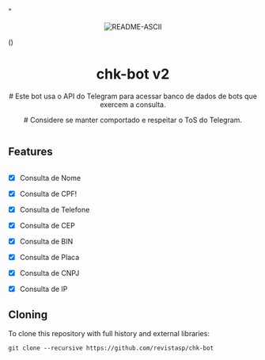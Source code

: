<p>
"<p align="center" ><img src="https://github.com/revistasp/chk-bot/assets/125148176/6c52837f-4163-42fc-ae09-a8bfce95cba3" alt="README-ASCII" border="0">
</p>

()

<h1 align="center">chk-bot v2</h1>

<p align="center">
    # Este bot usa o API do Telegram para acessar banco de dados de bots que exercem a consulta.
  </p>
</p> 


<p align="center">
    # Considere se manter comportado e respeitar o ToS do Telegram.
  </p>
  
<h2 style="display: inline-block; margin-right: 10px;">Features</h2>

- [x] Consulta de Nome
- [x] Consulta de CPF!

- [x] Consulta de Telefone
- [x] Consulta de CEP
- [x] Consulta de BIN
- [x] Consulta de Placa
- [x] Consulta de CNPJ
- [x] Consulta de IP


Cloning
-------

To clone this repository with full history and external libraries:

    git clone --recursive https://github.com/revistasp/chk-bot




